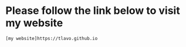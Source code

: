 # Please follow the link below to visit my website 

```bash
[my website]https://tlavo.github.io
```